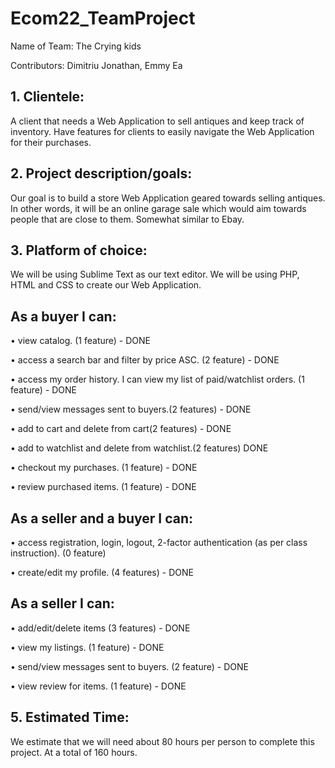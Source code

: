 # Ecom22_TeamProject

Name of Team: The Crying kids

Contributors: Dimitriu Jonathan, Emmy Ea

## 1. Clientele:
A client that needs a Web Application to sell antiques and keep track of inventory. Have features for clients to easily navigate the Web Application for their purchases. 

## 2. Project description/goals: 
Our goal is to build a store Web Application geared towards selling antiques. 
In other words, it will be an online garage sale which would aim towards people that
are close to them. Somewhat similar to Ebay.  

## 3. Platform of choice:
We will be using Sublime Text as our text editor. We will be using PHP, HTML and CSS to create our Web Application. 

## As a buyer I can:
• view catalog. (1 feature) - DONE

• access a search bar and filter by price ASC. (2 feature) - DONE 

• access my order history. I can view my list of paid/watchlist orders. (1 feature) - DONE 

• send/view messages sent to buyers.(2 features) - DONE 

• add to cart and delete from cart(2 features) - DONE

• add to watchlist and delete from watchlist.(2 features) DONE

• checkout my purchases. (1 feature) - DONE

• review purchased items. (1 feature) - DONE

## As a seller and a buyer I can:
• access registration, login, logout, 2-factor authentication (as per class instruction). (0 feature)

• create/edit my profile. (4 features) - DONE

## As a seller I can:
• add/edit/delete items (3 features) - DONE

• view my listings. (1 feature) - DONE

• send/view messages sent to buyers. (2 feature) - DONE

• view review for items. (1 feature) - DONE

## 5. Estimated Time:
We estimate that we will need about 80 hours per person to complete this project. At a total of 160 hours.  
